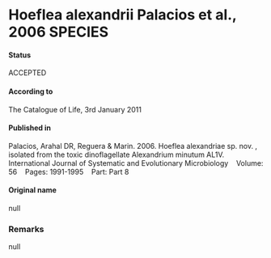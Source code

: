 # Hoeflea alexandrii Palacios et al., 2006 SPECIES

#### Status
ACCEPTED

#### According to
The Catalogue of Life, 3rd January 2011

#### Published in
Palacios, Arahal DR, Reguera & Marin. 2006. Hoeflea alexandriae sp. nov. , isolated from the toxic dinoflagellate Alexandrium minutum AL1V. International Journal of Systematic and Evolutionary Microbiology    Volume: 56    Pages: 1991-1995    Part: Part 8

#### Original name
null

### Remarks
null